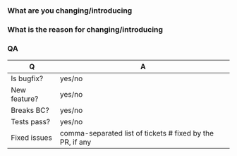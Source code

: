 ### What are you changing/introducing



### What is the reason for changing/introducing



### QA

| Q             | A
| ------------- | ---
| Is bugfix?    | yes/no
| New feature?  | yes/no
| Breaks BC?    | yes/no
| Tests pass?   | yes/no
| Fixed issues  | comma-separated list of tickets # fixed by the PR, if any
